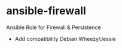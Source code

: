 ansible-firewall
================

Ansible Role for Firewall &amp; Persistence


* Add compatibility Debian Wheezy/Jessie
